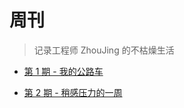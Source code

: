 # 周刊

> 记录工程师 ZhouJing 的不枯燥生活

* [第 1 期 - 我的公路车](https://weekly-zhoujingyas-projects.vercel.app/posts/01-%E6%88%91%E7%9A%84%E5%85%AC%E8%B7%AF%E8%BD%A6)

* [第 2 期 - 稍感压力的一周](https://weekly-zhoujingyas-projects.vercel.app/posts/02-%E6%84%9F%E8%A7%89%E5%88%B0%E5%8E%8B%E5%8A%9B%E7%9A%84%E4%B8%80%E5%91%A8)
